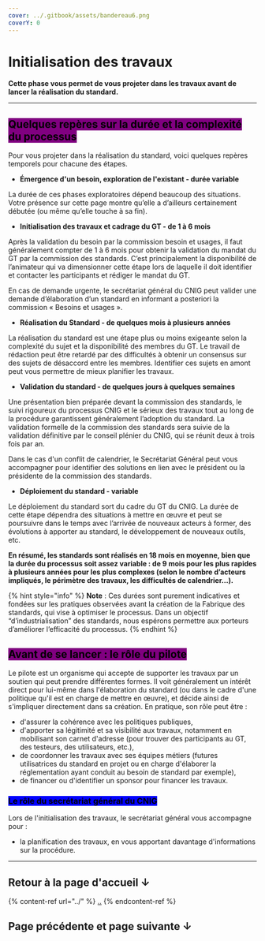 ```yaml
---
cover: ../.gitbook/assets/bandereau6.png
coverY: 0
---
```


# Initialisation des travaux

**Cette phase vous permet de vous projeter dans les travaux avant de lancer la réalisation du standard.**

***

## <mark style="background-color:purple;">Quelques repères sur la durée et la complexité du processus</mark> <a href="#docs-internal-guid-83c04feb-7fff-03ff-6e5d-f35d999c09a2" id="docs-internal-guid-83c04feb-7fff-03ff-6e5d-f35d999c09a2"></a>

Pour vous projeter dans la réalisation du standard, voici quelques repères temporels pour chacune des étapes.

* **Émergence d'un besoin, exploration de l'existant - durée variable**&#x20;

La durée de ces phases exploratoires dépend beaucoup des situations. Votre présence sur cette page montre qu’elle a d’ailleurs certainement débutée (ou même qu’elle touche à sa fin).

* **Initialisation des travaux et cadrage du GT - de 1 à 6 mois**

Après la validation du besoin par la commission besoin et usages, il faut généralement compter de 1 à 6 mois pour obtenir la validation du mandat du GT par la commission des standards. C’est principalement la disponibilité de l’animateur qui va dimensionner cette étape lors de laquelle il doit identifier et contacter les participants et rédiger le mandat du GT.

En cas de demande urgente, le secrétariat général du CNIG peut valider une demande d’élaboration d’un standard en informant a posteriori la commission « Besoins et usages ».

* **Réalisation du Standard - de quelques mois à plusieurs années**&#x20;

La réalisation du standard est une étape plus ou moins exigeante selon la complexité du sujet et la disponibilité des membres du GT. Le travail de rédaction peut être retardé par des difficultés à obtenir un consensus sur des sujets de désaccord entre les membres. Identifier ces sujets en amont peut vous permettre de mieux planifier les travaux.&#x20;

* **Validation du standard - de quelques jours à quelques semaines**

Une présentation bien préparée devant la commission des standards, le suivi rigoureux du processus CNIG et le sérieux des travaux tout au long de la procédure garantissent généralement l’adoption du standard. La validation formelle de la commission des standards sera suivie de la validation définitive par le conseil plénier du CNIG, qui se réunit deux à trois fois par an.

Dans le cas d'un conflit de calendrier, le Secrétariat Général peut vous accompagner pour identifier des solutions en lien avec le président ou la présidente de la commission des standards.&#x20;

* **Déploiement du standard - variable**

Le déploiement du standard sort du cadre du GT du CNIG. La durée de cette étape dépendra des situations à mettre en œuvre et peut se poursuivre dans le temps avec l’arrivée de nouveaux acteurs à former, des évolutions à apporter au standard, le développement de nouveaux outils, etc.&#x20;



**En résumé, les standards sont réalisés en 18 mois en moyenne, bien que la durée du processus soit assez variable : de 9 mois pour les plus rapides à plusieurs années pour les plus complexes (selon le nombre d’acteurs impliqués, le périmètre des travaux, les difficultés de calendrier…).**&#x20;

{% hint style="info" %}
**Note** : Ces durées sont purement indicatives et fondées sur les pratiques observées avant la création de la Fabrique des standards, qui vise à optimiser le processus. Dans un objectif “d’industrialisation” des standards, nous espérons permettre aux porteurs d’améliorer l’efficacité du processus.
{% endhint %}

## <mark style="background-color:purple;">Avant de se lancer : le rôle du pilote</mark>&#x20;

Le pilote est un organisme qui accepte de supporter les travaux par un soutien qui peut prendre différentes formes. Il voit généralement un intérêt direct pour lui-même dans l'élaboration du standard (ou dans le cadre d'une politique qu'il est en charge de mettre en œuvre), et décide ainsi de s'impliquer directement dans sa création. En pratique, son rôle peut être :&#x20;

* d'assurer la cohérence avec les politiques publiques,
* d'apporter sa légitimité et sa visibilité aux travaux, notamment en mobilisant son carnet d'adresse (pour trouver des participants au GT, des testeurs, des utilisateurs, etc.),&#x20;
* de coordonner les travaux avec ses équipes métiers (futures utilisatrices du standard en projet ou en charge d'élaborer la réglementation ayant conduit au besoin de standard par exemple),
* de financer ou d'identifier un sponsor pour financer les travaux.

### <mark style="background-color:blue;">Le rôle du secrétariat général du CNIG</mark>

Lors de l'initialisation des travaux, le secrétariat général vous accompagne pour :&#x20;

* la planification des travaux, en vous apportant davantage d'informations sur la procédure.

***



## Retour à la page d'accueil ↓

{% content-ref url="../" %}
[..](../)
{% endcontent-ref %}

## Page précédente et page suivante ↓
